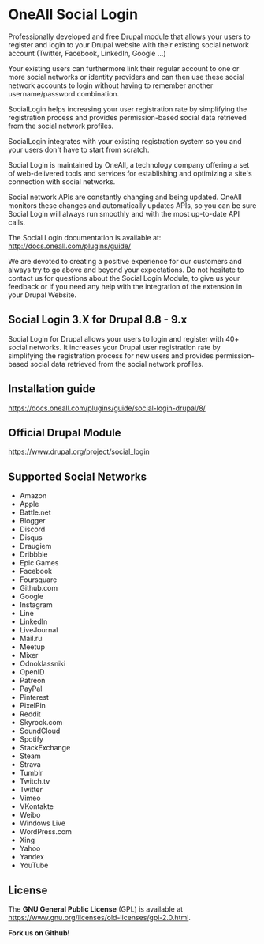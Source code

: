 # OneAll Social Login
Professionally developed and free Drupal module that allows your users to 
register and login to your Drupal website with their existing social network 
account (Twitter, Facebook, LinkedIn, Google ...)

Your existing users can furthermore link their regular account to one or more 
social networks or identity providers and can then use these social network 
accounts to login without having to remember another username/password 
combination.

SocialLogin helps increasing your user registration rate by simplifying the 
registration process and provides permission-based social data retrieved from 
the social network profiles.

SocialLogin integrates with your existing registration system so you and your 
users don't have to start from scratch.

Social Login is maintained by OneAll, a technology company offering a set of 
web-delivered tools and services for establishing and optimizing a site's 
connection with social networks.

Social network APIs are constantly changing and being updated. OneAll monitors 
these changes and automatically updates APIs, so you can be sure Social Login 
will always run smoothly and with the most up-to-date API calls.

The Social Login documentation is available at:
http://docs.oneall.com/plugins/guide/

We are devoted to creating a positive experience for our customers and always 
try to go above and beyond your expectations. Do not hesitate to contact us for 
questions about the Social Login Module, to give us your feedback or if you need 
any help with the integration of the extension in your Drupal Website.

## Social Login 3.X for Drupal 8.8 - 9.x
Social Login for Drupal allows your users to login and register with 40+ social networks. 
It increases your Drupal user registration rate by simplifying the registration process for 
new users and provides permission-based social data retrieved from the social network profiles.


## Installation guide
https://docs.oneall.com/plugins/guide/social-login-drupal/8/


## Official Drupal Module
https://www.drupal.org/project/social_login


## Supported Social Networks
* Amazon
* Apple
* Battle.net
* Blogger
* Discord
* Disqus
* Draugiem
* Dribbble
* Epic Games
* Facebook
* Foursquare
* Github.com
* Google
* Instagram
* Line
* LinkedIn
* LiveJournal
* Mail.ru
* Meetup
* Mixer
* Odnoklassniki
* OpenID
* Patreon
* PayPal
* Pinterest
* PixelPin
* Reddit
* Skyrock.com
* SoundCloud
* Spotify
* StackExchange
* Steam
* Strava
* Tumblr
* Twitch.tv
* Twitter
* Vimeo
* VKontakte
* Weibo
* Windows Live
* WordPress.com
* Xing
* Yahoo
* Yandex
* YouTube

## License
The **GNU General Public License** (GPL) is available at https://www.gnu.org/licenses/old-licenses/gpl-2.0.html.


**Fork us on Github!**
